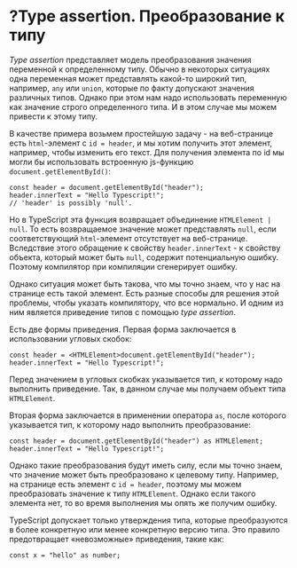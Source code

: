 # ?Type assertion. Преобразование к типу

_Type assertion_ представляет модель преобразования значения переменной к определенному типу. Обычно в некоторых ситуациях одна переменная может представлять какой-то широкий тип, например, `any` или `union`, которые по факту допускают значения различных типов. Однако при этом нам надо использовать переменную как значение строго определенного типа. И в этом случае мы можем привести к этому типу.

В качестве примера возьмем простейшую задачу - на веб-странице есть `html`-элемент с `id = header`, и мы хотим получить этот элемент, например, чтобы изменить его текст. Для получения элемента по id мы могли бы использовать встроенную js-функцию `document.getElementById()`:

~~~
const header = document.getElementById("header");
header.innerText = "Hello Typescript!";
// 'header' is possibly 'null'.
~~~

Но в TypeScript эта функция возвращает объединение `HTMLElement | null`. То есть возвращаемое значение может представлять `null`, если соответствующий `html`-элемент отсутствует на веб-странице. Вследствие этого обращение к свойству `header.innerText` - к свойству объекта, который может быть `null`, содержит потенциальную ошибку. Поэтому компилятор при компиляции сгенерирует ошибку.

Однако ситуация может быть такова, что мы точно знаем, что у нас на странице есть такой элемент. Есть разные способы для решения этой проблемы, чтобы указать компилятору, что все нормально. И одним из ним является приведение типов с помощью _type assertion_.

Есть две формы приведения. Первая форма заключается в использовании угловых скобок:

~~~
const header = <HTMLElement>document.getElementById("header");
header.innerText = "Hello Typescript!";
~~~

Перед значением в угловых скобках указывается тип, к которому надо выполнить приведение. Так, в данном случае мы получаем объект типа `HTMLElement`.

Вторая форма заключается в применении оператора `as`, после которого указывается тип, к которому надо выполнить преобразование:

~~~
const header = document.getElementById("header") as HTMLElement;
header.innerText = "Hello Typescript!";
~~~

Однако такие преобразования будут иметь силу, если мы точно знаем, что значение может быть преобразовано к целевому типу. Например, на странице есть элемент с `id = header`, поэтому мы можем преобразовать значение к типу `HTMLElement`. Однако если такого элемента нет, то во время выполнения мы опять же получим ошибку.

TypeScript допускает только утверждения типа, которые преобразуются в более конкретную или менее конкретную версию типа. Это правило предотвращает «невозможные» приведения, такие как:

~~~
const x = "hello" as number;
~~~
